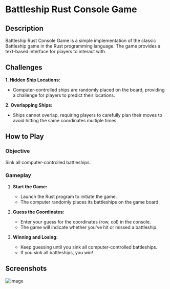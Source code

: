 # Battleship Rust Console Game

## Description

Battleship Rust Console Game is a simple implementation of the classic Battleship game in the Rust programming language. The game provides a text-based interface for players to interact with.

## Challenges

**1. Hidden Ship Locations:**
   - Computer-controlled ships are randomly placed on the board, providing a challenge for players to predict their locations.

**2. Overlapping Ships:**
   - Ships cannot overlap, requiring players to carefully plan their moves to avoid hitting the same coordinates multiple times.

## How to Play

### Objective

Sink all computer-controlled battleships.

### Gameplay

1. **Start the Game:**
   - Launch the Rust program to initiate the game.
   - The computer randomly places its battleships on the game board.

2. **Guess the Coordinates:**
   - Enter your guess for the coordinates (row, col) in the console.
   - The game will indicate whether you've hit or missed a battleship.

4. **Winning and Losing:**
   - Keep guessing until you sink all computer-controlled battleships.
   - If you sink all battleships, you win!

## Screenshots

![image](https://github.com/adebayoo/BattleShips/assets/81659058/3da75454-78c6-4b9a-9603-86ed3fb21c5d)

